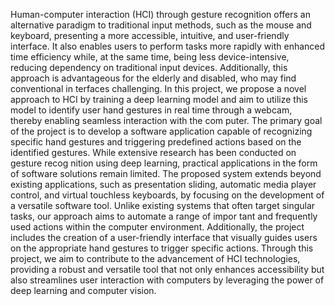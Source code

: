  Human-computer interaction (HCI) through gesture recognition offers an alternative
 paradigm to traditional input methods, such as the mouse and keyboard, presenting a
 more accessible, intuitive, and user-friendly interface. It also enables users to perform
 tasks more rapidly with enhanced time efficiency while, at the same time, being less
 device-intensive, reducing dependency on traditional input devices. Additionally, this
 approach is advantageous for the elderly and disabled, who may find conventional in
terfaces challenging. In this project, we propose a novel approach to HCI by training
 a deep learning model and aim to utilize this model to identify user hand gestures
 in real time through a webcam, thereby enabling seamless interaction with the com
puter. The primary goal of the project is to develop a software application capable
 of recognizing specific hand gestures and triggering predefined actions based on the
 identified gestures. While extensive research has been conducted on gesture recog
nition using deep learning, practical applications in the form of software solutions
 remain limited. The proposed system extends beyond existing applications, such as
 presentation sliding, automatic media player control, and virtual touchless keyboards,
 by focusing on the development of a versatile software tool. Unlike existing systems
 that often target singular tasks, our approach aims to automate a range of impor
tant and frequently used actions within the computer environment. Additionally, the
 project includes the creation of a user-friendly interface that visually guides users on
 the appropriate hand gestures to trigger specific actions. Through this project, we
 aim to contribute to the advancement of HCI technologies, providing a robust and
 versatile tool that not only enhances accessibility but also streamlines user interaction
 with computers by leveraging the power of deep learning and computer vision.
